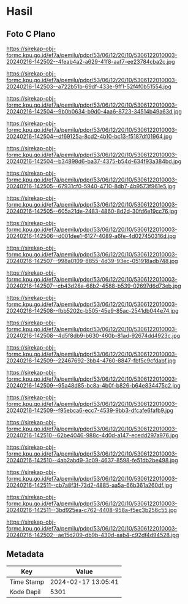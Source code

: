 # Hasil

## Foto C Plano

https://sirekap-obj-formc.kpu.go.id/ef7a/pemilu/pdpr/53/06/12/20/10/5306122010003-20240216-142502--4feab4a2-a629-41f8-aaf7-ee23784cba2c.jpg

https://sirekap-obj-formc.kpu.go.id/ef7a/pemilu/pdpr/53/06/12/20/10/5306122010003-20240216-142503--a722b51b-69df-433e-9ff1-52f4f0b51554.jpg

https://sirekap-obj-formc.kpu.go.id/ef7a/pemilu/pdpr/53/06/12/20/10/5306122010003-20240216-142504--9b0b0634-b9d0-4aa6-8723-34514b49a63d.jpg

https://sirekap-obj-formc.kpu.go.id/ef7a/pemilu/pdpr/53/06/12/20/10/5306122010003-20240216-142504--df69125a-8cd2-4b10-bc13-f5187df01964.jpg

https://sirekap-obj-formc.kpu.go.id/ef7a/pemilu/pdpr/53/06/12/20/10/5306122010003-20240216-142504--b34898d6-ba37-4375-b54d-634f93a384bd.jpg

https://sirekap-obj-formc.kpu.go.id/ef7a/pemilu/pdpr/53/06/12/20/10/5306122010003-20240216-142505--67931cf0-5940-4710-8db7-4b9573f961e5.jpg

https://sirekap-obj-formc.kpu.go.id/ef7a/pemilu/pdpr/53/06/12/20/10/5306122010003-20240216-142505--605a21de-2483-4860-8d2d-30fd6e19cc76.jpg

https://sirekap-obj-formc.kpu.go.id/ef7a/pemilu/pdpr/53/06/12/20/10/5306122010003-20240216-142506--d001dee1-6127-4089-a6fe-4d027450316d.jpg

https://sirekap-obj-formc.kpu.go.id/ef7a/pemilu/pdpr/53/06/12/20/10/5306122010003-20240216-142507--998a0109-8855-4d39-93ec-051918adb748.jpg

https://sirekap-obj-formc.kpu.go.id/ef7a/pemilu/pdpr/53/06/12/20/10/5306122010003-20240216-142507--cb43d28a-68b2-4588-b539-02697d6d73eb.jpg

https://sirekap-obj-formc.kpu.go.id/ef7a/pemilu/pdpr/53/06/12/20/10/5306122010003-20240216-142508--fbb5202c-b505-45e9-85ac-2541db044e74.jpg

https://sirekap-obj-formc.kpu.go.id/ef7a/pemilu/pdpr/53/06/12/20/10/5306122010003-20240216-142508--4d5f8db9-b630-460b-81ad-92674dd4923c.jpg

https://sirekap-obj-formc.kpu.go.id/ef7a/pemilu/pdpr/53/06/12/20/10/5306122010003-20240216-142509--22467692-3bb4-4760-8847-fbf5c9cfdabf.jpg

https://sirekap-obj-formc.kpu.go.id/ef7a/pemilu/pdpr/53/06/12/20/10/5306122010003-20240216-142509--95a48d85-bc8a-4b0f-b826-b64e834475c2.jpg

https://sirekap-obj-formc.kpu.go.id/ef7a/pemilu/pdpr/53/06/12/20/10/5306122010003-20240216-142509--f95ebca6-ecc7-4539-9bb3-dfcafe6fafb9.jpg

https://sirekap-obj-formc.kpu.go.id/ef7a/pemilu/pdpr/53/06/12/20/10/5306122010003-20240216-142510--62be4046-988c-4d0d-a147-ecedd297a976.jpg

https://sirekap-obj-formc.kpu.go.id/ef7a/pemilu/pdpr/53/06/12/20/10/5306122010003-20240216-142510--4ab2abd9-3c09-4637-8598-fe51db2be498.jpg

https://sirekap-obj-formc.kpu.go.id/ef7a/pemilu/pdpr/53/06/12/20/10/5306122010003-20240216-142511--cb7a8f3f-73d2-4885-aa5a-66b361a260df.jpg

https://sirekap-obj-formc.kpu.go.id/ef7a/pemilu/pdpr/53/06/12/20/10/5306122010003-20240216-142511--3bd925ea-c762-4408-958a-f5ec3b256c55.jpg

https://sirekap-obj-formc.kpu.go.id/ef7a/pemilu/pdpr/53/06/12/20/10/5306122010003-20240216-142502--ae15d209-db9b-430d-aab4-c92df4d94528.jpg


## Metadata

| Key        | Value               |
| ---------- | ------------------- |
| Time Stamp | 2024-02-17 13:05:41 |
| Kode Dapil | 5301                |



